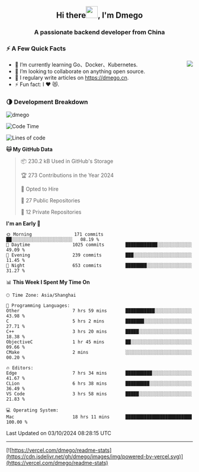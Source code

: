 <h2 align="center">Hi there<img src="https://cdn.jsdelivr.net/gh/dmego/images/img/Hi.gif" height="32" />, I'm Dmego </h2>
<h3 align="center">A passionate backend developer from China</h3>

### ⚡️ A Few Quick Facts

<img align="right" src="https://readme-stats-dmego.vercel.app/api?username=dmego&show_icons=true&icon_color=1573B3&hide_title=true&text_color=718096&bg_color=00000000&hide_border=true"/>

<ul>
    <li> 🌱 I’m currently learning Go、Docker、Kubernetes.</li>
    <li> 👯 I’m looking to collaborate on anything open source.</li>
    <li> 📝 I regulary write articles on <a href="https://dmego.cn">https://dmego.cn</a>.</li>
    <li> ⚡ Fun fact: I ❤️ 😻.</li>
</ul>

### 🌗 Development Breakdown

<img src="https://komarev.com/ghpvc/?username=dmego" alt="dmego" />

<!--START_SECTION:waka-->
![Code Time](http://img.shields.io/badge/Code%20Time-2%2C977%20hrs%2016%20mins-blue)

![Lines of code](https://img.shields.io/badge/From%20Hello%20World%20I%27ve%20Written-675.6%20thousand%20lines%20of%20code-blue)

**🐱 My GitHub Data** 

> 📦 230.2 kB Used in GitHub's Storage 
 > 
> 🏆 273 Contributions in the Year 2024
 > 
> 💼 Opted to Hire
 > 
> 📜 27 Public Repositories 
 > 
> 🔑 12 Private Repositories 
 > 
**I'm an Early 🐤** 

```text
🌞 Morning                171 commits         ██░░░░░░░░░░░░░░░░░░░░░░░   08.19 % 
🌆 Daytime                1025 commits        ████████████░░░░░░░░░░░░░   49.09 % 
🌃 Evening                239 commits         ███░░░░░░░░░░░░░░░░░░░░░░   11.45 % 
🌙 Night                  653 commits         ████████░░░░░░░░░░░░░░░░░   31.27 % 
```


📊 **This Week I Spent My Time On** 

```text
🕑︎ Time Zone: Asia/Shanghai

💬 Programming Languages: 
Other                    7 hrs 59 mins       ███████████░░░░░░░░░░░░░░   43.98 % 
C                        5 hrs 2 mins        ███████░░░░░░░░░░░░░░░░░░   27.71 % 
C++                      3 hrs 20 mins       █████░░░░░░░░░░░░░░░░░░░░   18.38 % 
ObjectiveC               1 hr 45 mins        ██░░░░░░░░░░░░░░░░░░░░░░░   09.66 % 
CMake                    2 mins              ░░░░░░░░░░░░░░░░░░░░░░░░░   00.20 % 

🔥 Editors: 
Edge                     7 hrs 34 mins       ██████████░░░░░░░░░░░░░░░   41.67 % 
CLion                    6 hrs 38 mins       █████████░░░░░░░░░░░░░░░░   36.49 % 
VS Code                  3 hrs 58 mins       █████░░░░░░░░░░░░░░░░░░░░   21.83 % 

💻 Operating System: 
Mac                      18 hrs 11 mins      █████████████████████████   100.00 % 
```


 Last Updated on 03/10/2024 08:28:15 UTC
<!--END_SECTION:waka-->

---

[![https://vercel.com/dmego/readme-stats](https://cdn.jsdelivr.net/gh/dmego/images/img/powered-by-vercel.svg)](https://vercel.com/dmego/readme-stats)

